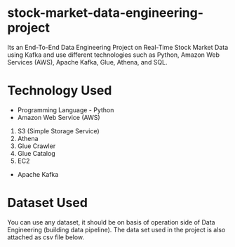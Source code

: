 # stock-market-data-engineering-project
Its an End-To-End Data Engineering Project on Real-Time Stock Market Data using Kafka and use different technologies such as Python, Amazon Web Services (AWS), Apache Kafka, Glue, Athena, and SQL.
# Technology Used
* Programming Language - Python
* Amazon Web Service (AWS)
1. S3 (Simple Storage Service)
2. Athena
3. Glue Crawler
4. Glue Catalog
5. EC2
* Apache Kafka
# Dataset Used
You can use any dataset, it should be on basis of operation side of Data Engineering (building data pipeline).
The data set used in the project is also attached as csv file below.
